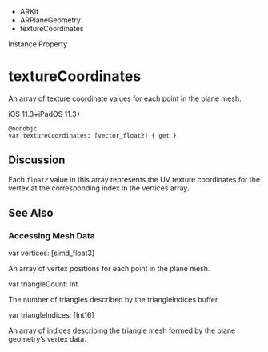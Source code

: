 

- ARKit
- ARPlaneGeometry
-  textureCoordinates 

Instance Property

# textureCoordinates

An array of texture coordinate values for each point in the plane mesh.

iOS 11.3+iPadOS 11.3+

``` source
@nonobjc
var textureCoordinates: [vector_float2] { get }
```

## Discussion

Each `float2` value in this array represents the UV texture coordinates for the vertex at the corresponding index in the vertices array.

## See Also

### Accessing Mesh Data

var vertices: [simd_float3]

An array of vertex positions for each point in the plane mesh.

var triangleCount: Int

The number of triangles described by the triangleIndices buffer.

var triangleIndices: [Int16]

An array of indices describing the triangle mesh formed by the plane geometry’s vertex data.

